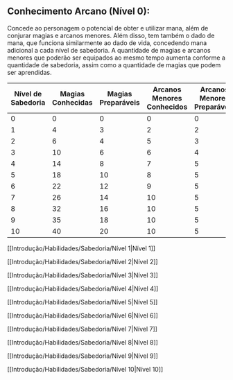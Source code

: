 ## Conhecimento Arcano (Nível 0):

Concede ao personagem o potencial de obter e utilizar mana, além de conjurar magias e arcanos menores. Além disso, tem também o dado de mana, que funciona similarmente ao dado de vida, concedendo mana adicional a cada nível de sabedoria. A quantidade de magias e arcanos menores que poderão ser equipados ao mesmo tempo aumenta conforme a quantidade de sabedoria, assim como a quantidade de magias que podem ser aprendidas.

| Nível de Sabedoria | Magias Conhecidas | Magias Preparáveis | Arcanos Menores Conhecidos | Arcanos Menores Preparáveis | Dado de Mana |
| ------------------ | ----------------- | ------------------ | -------------------------- | --------------------------- | ------------ |
| 0                  | 0                 | 0                  | 0                          | 0                           | 0            |
| 1                  | 4                 | 3                  | 2                          | 2                           | 1d4          |
| 2                  | 6                 | 4                  | 5                          | 3                           | 1d4          |
| 3                  | 10                | 6                  | 6                          | 4                           | 1d4          |
| 4                  | 14                | 8                  | 7                          | 5                           | 1d6          |
| 5                  | 18                | 10                 | 8                          | 5                           | 1d6          |
| 6                  | 22                | 12                 | 9                          | 5                           | 1d6          |
| 7                  | 26                | 14                 | 10                         | 5                           | 1d8          |
| 8                  | 32                | 16                 | 10                         | 5                           | 1d8          |
| 9                  | 35                | 18                 | 10                         | 5                           | 1d8          |
| 10                 | 40                | 20                 | 10                         | 5                           | 2d4          |

[[Introdução/Habilidades/Sabedoria/Nível 1|Nível 1]]

[[Introdução/Habilidades/Sabedoria/Nível 2|Nível 2]]

[[Introdução/Habilidades/Sabedoria/Nível 3|Nível 3]]

[[Introdução/Habilidades/Sabedoria/Nível 4|Nível 4]]

[[Introdução/Habilidades/Sabedoria/Nível 5|Nível 5]]

[[Introdução/Habilidades/Sabedoria/Nível 6|Nível 6]]

[[Introdução/Habilidades/Sabedoria/Nível 7|Nível 7]]

[[Introdução/Habilidades/Sabedoria/Nível 8|Nível 8]]

[[Introdução/Habilidades/Sabedoria/Nível 9|Nível 9]]

[[Introdução/Habilidades/Sabedoria/Nível 10|Nível 10]]